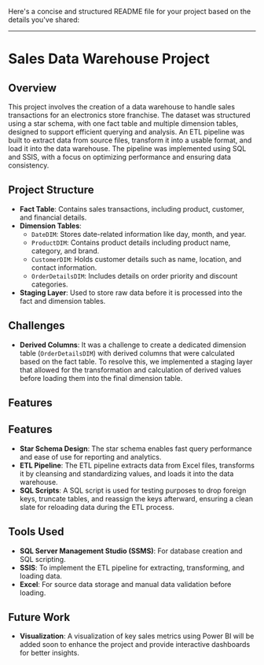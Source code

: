 Here's a concise and structured README file for your project based on the details you've shared:

---

# Sales Data Warehouse Project

## Overview
This project involves the creation of a data warehouse to handle sales transactions for an electronics store franchise. The dataset was structured using a star schema, with one fact table and multiple dimension tables, designed to support efficient querying and analysis. An ETL pipeline was built to extract data from source files, transform it into a usable format, and load it into the data warehouse. The pipeline was implemented using SQL and SSIS, with a focus on optimizing performance and ensuring data consistency.

## Project Structure
- **Fact Table**: Contains sales transactions, including product, customer, and financial details.
- **Dimension Tables**:
  - `DateDIM`: Stores date-related information like day, month, and year.
  - `ProductDIM`: Contains product details including product name, category, and brand.
  - `CustomerDIM`: Holds customer details such as name, location, and contact information.
  - `OrderDetailsDIM`: Includes details on order priority and discount categories.
- **Staging Layer**: Used to store raw data before it is processed into the fact and dimension tables.
  
## Challenges
- **Derived Columns**: It was a challenge to create a dedicated dimension table (`OrderDetailsDIM`) with derived columns that were calculated based on the fact table. To resolve this, we implemented a staging layer that allowed for the transformation and calculation of derived values before loading them into the final dimension table.

## Features
## Features
- **Star Schema Design**: The star schema enables fast query performance and ease of use for reporting and analytics.
- **ETL Pipeline**: The ETL pipeline extracts data from Excel files, transforms it by cleansing and standardizing values, and loads it into the data warehouse.
- **SQL Scripts**: A SQL script is used for testing purposes to drop foreign keys, truncate tables, and reassign the keys afterward, ensuring a clean slate for reloading data during the ETL process.
    
## Tools Used
- **SQL Server Management Studio (SSMS)**: For database creation and SQL scripting.
- **SSIS**: To implement the ETL pipeline for extracting, transforming, and loading data.
- **Excel**: For source data storage and manual data validation before loading.

## Future Work
- **Visualization**: A visualization of key sales metrics using Power BI will be added soon to enhance the project and provide interactive dashboards for better insights.
